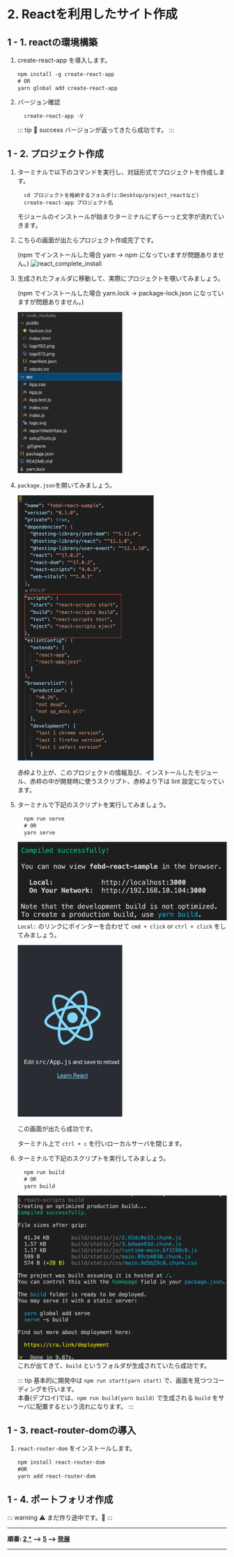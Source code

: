 # 2. Reactを利用したサイト作成

## 1 - 1. reactの環境構築
1. create-react-app を導入します。

    ```shell
    npm install -g create-react-app
    # OR
    yarn global add create-react-app
    ```

1. バージョン確認

    ```shell
      create-react-app -V
    ```

    ::: tip 🎉 success
    バージョンが返ってきたら成功です。
    :::

## 1 - 2. プロジェクト作成

1. ターミナルで以下のコマンドを実行し、対話形式でプロジェクトを作成します。

    ```shell
      cd プロジェクトを格納するフォルダ(c:Desktop/project_reactなど)
      create-react-app プロジェクト名
    ```

    モジュールのインストールが始まりターミナルにずらーっと文字が流れていきます。

1. こちらの画面が出たらプロジェクト作成完了です。
   
    (npm でインストールした場合 yarn -> npm になっていますが問題ありません。)
    ![react_complete_install](/article/2_react/create_project/complete_install.png)

1. 生成されたフォルダに移動して、実際にプロジェクトを覗いてみましょう。

   (npm でインストールした場合 yarn.lock -> package-lock.json になっていますが問題ありません。)

    <img src="/article/2_react/create_project/project_folder.png" alt="react_project_folder" style="width: 50%; height: 50%;">

1. `package.json`を開いてみましょう。
   
   <img src="/article/2_react/create_project/package_json.png" alt="react_package_json" style="width: 65%; height: 50%;">
   
   赤枠より上が、このプロジェクトの情報及び、インストールしたモジュール、赤枠の中が開発時に使うスクリプト、赤枠より下は lint 設定になっています。

1. ターミナルで下記のスクリプトを実行してみましょう。
   
    ```shell
      npm run serve
      # OR
      yarn serve
    ```
   
   ![react_yarn_dev](/article/2_react/create_project/yarn_dev.png)
   `Local:` のリンクにポインターを合わせて `cmd + click` or `ctrl + click` をしてみましょう。

   
   <img src="/article/2_react/create_project/lunch_site.png" alt="react_lunch_site" style="width: 50%; height: 50%;">

   この画面が出たら成功です。

   ターミナル上で `ctrl + c` を行いローカルサーバを閉じます。

1. ターミナルで下記のスクリプトを実行してみましょう。
   
    ```shell
      npm run build
      # OR
      yarn build
    ```
    
    ![react_yarn_build](/article/2_react/create_project/yarn_build.png)
    これが出てきて、`build` というフォルダが生成されていたら成功です。

    ::: tip
      基本的に開発中は `npm run start(yarn start)` で、画面を見つつコーディングを行います。<br>
      本番(デプロイ)では、`npm run build(yarn build)` で生成される `build` をサーバに配置するという流れになります。
    :::

## 1 - 3. react-router-domの導入

1. `react-router-dom` をインストールします。
    ```shell
    npm install react-router-dom
    #OR
    yarn add react-router-dom
    ```


## 1 - 4. ポートフォリオ作成

::: warning
  :warning:	まだ作り途中です。:construction:
:::


---

**順番: [2 *](#)  --> [5](../5_githubpages/) --> [発展](../6_ex/)**


---

